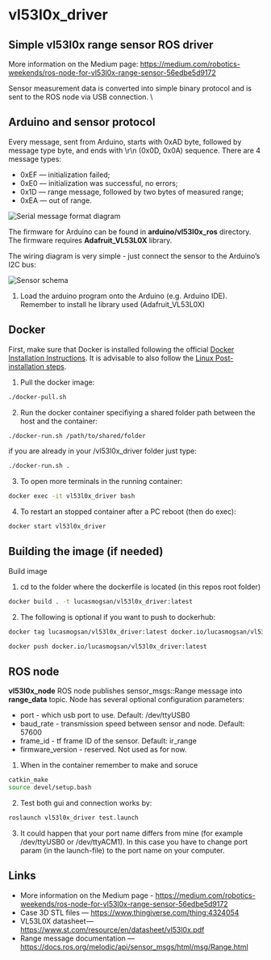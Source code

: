 # vl53l0x_driver

## Simple vl53l0x range sensor ROS driver

More information on the Medium page: https://medium.com/robotics-weekends/ros-node-for-vl53l0x-range-sensor-56edbe5d9172

Sensor measurement data is converted into simple binary protocol and is sent to the ROS node via USB connection.  \


## Arduino and sensor protocol
Every message, sent from Arduino, starts with 0xAD byte, followed by message type byte, and ends with \r\n (0x0D, 0x0A) sequence. There are 4 message types:

 * 0xEF — initialization failed;
 * 0xE0 — initialization was successful, no errors;
 * 0x1D — range message, followed by two bytes of measured range;
 * 0xEA — out of range.

![Serial message format diagram](https://miro.medium.com/max/700/1*Dudnb_vWuisHHcNYTOh8iQ.png)

The firmware for Arduino can be found in **arduino/vl53l0x_ros** directory. The firmware requires **Adafruit_VL53L0X** library.

The wiring diagram is very simple - just connect the sensor to the Arduino’s I2C bus:

![Sensor schema](https://miro.medium.com/max/700/1*-2CR795WKqKxqfK0PiRzng.png)

1. Load the arduino program onto the Arduino (e.g. Arduino IDE). Remember to install he library used (Adafruit_VL53L0X)


 ## Docker
First, make sure that Docker is installed following the official [Docker Installation Instructions](https://docs.docker.com/engine/install/). It is advisable to also follow the [Linux Post-installation steps](https://docs.docker.com/engine/install/linux-postinstall/).


1. Pull the docker image:
```bash
./docker-pull.sh
```

2. Run the docker container specifiying a shared folder path between the host and the container:
```bash
./docker-run.sh /path/to/shared/folder
```

if you are already in your /vl53l0x_driver folder just type:
```bash
./docker-run.sh .
```

3. To open more terminals in the running container:

```bash
docker exec -it vl53l0x_driver bash
```

4. To restart an stopped container after a PC reboot (then do exec):

```bash
docker start vl53l0x_driver
```

## Building the image (if needed)
Build image
1. cd to the folder where the dockerfile is located (in this repos root folder)
```bash
docker build . -t lucasmogsan/vl53l0x_driver:latest
```
2. The following is optional if you want to push to dockerhub:
```bash
docker tag lucasmogsan/vl53l0x_driver:latest docker.io/lucasmogsan/vl53l0x_driver:latest
```

```bash
docker push docker.io/lucasmogsan/vl53l0x_driver:latest
```


## ROS node
**vl53l0x_node** ROS node publishes sensor_msgs::Range message into **range_data** topic. Node has several optional configuration parameters:
 * port - which usb port to use. Default: /dev/ttyUSB0
 * baud_rate - transmission speed between sensor and node. Default: 57600
 * frame_id - tf frame ID of the sensor. Default: ir_range
 * firmware_version - reserved. Not used as for now.


1. When in the container remember to make and soruce
```bash
catkin_make
source devel/setup.bash
```

2. Test both gui and connection works by:
```bash
roslaunch vl53l0x_driver test.launch 
```

3. It could happen that your port name differs from mine (for example /dev/ttyUSB0 or /dev/ttyACM1). In this case you have to change port param (in the launch-file) to the port name on your computer.





## Links

 * More information on the Medium page - https://medium.com/robotics-weekends/ros-node-for-vl53l0x-range-sensor-56edbe5d9172
 * Case 3D STL files — https://www.thingiverse.com/thing:4324054
 * VL53L0X datasheet — https://www.st.com/resource/en/datasheet/vl53l0x.pdf
 * Range message documentation — https://docs.ros.org/melodic/api/sensor_msgs/html/msg/Range.html
